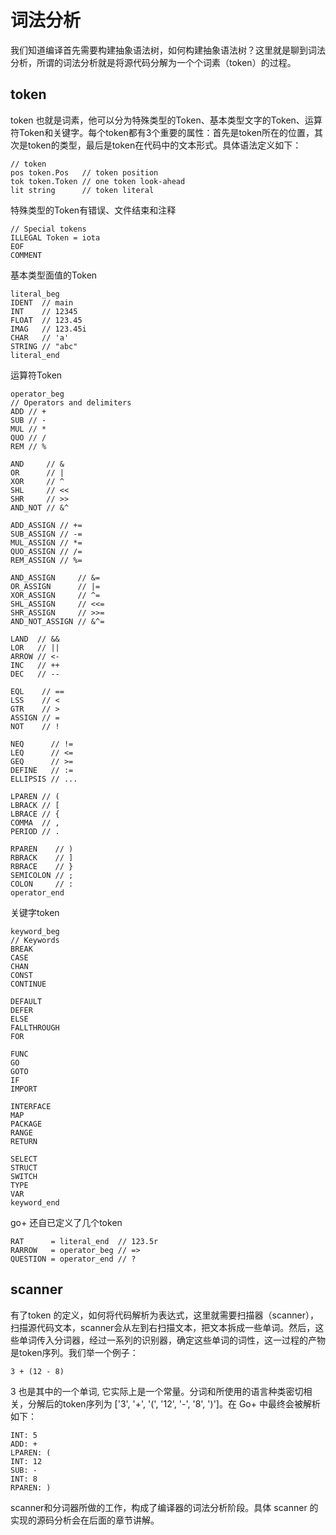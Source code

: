 # 词法分析

我们知道编译首先需要构建抽象语法树，如何构建抽象语法树？这里就是聊到词法分析，所谓的词法分析就是将源代码分解为一个个词素（token）的过程。

## token

token 也就是词素，他可以分为特殊类型的Token、基本类型文字的Token、运算符Token和关键字。每个token都有3个重要的属性：首先是token所在的位置，其次是token的类型，最后是token在代码中的文本形式。具体语法定义如下：

```golang
// token
pos token.Pos   // token position
tok token.Token // one token look-ahead
lit string      // token literal
```

特殊类型的Token有错误、文件结束和注释

```golang
// Special tokens
ILLEGAL Token = iota
EOF
COMMENT
```

基本类型面值的Token

```golang
literal_beg
IDENT  // main
INT    // 12345
FLOAT  // 123.45
IMAG   // 123.45i
CHAR   // 'a'
STRING // "abc"
literal_end
```

运算符Token

```golang
operator_beg
// Operators and delimiters
ADD // +
SUB // -
MUL // *
QUO // /
REM // %

AND     // &
OR      // |
XOR     // ^
SHL     // <<
SHR     // >>
AND_NOT // &^

ADD_ASSIGN // +=
SUB_ASSIGN // -=
MUL_ASSIGN // *=
QUO_ASSIGN // /=
REM_ASSIGN // %=

AND_ASSIGN     // &=
OR_ASSIGN      // |=
XOR_ASSIGN     // ^=
SHL_ASSIGN     // <<=
SHR_ASSIGN     // >>=
AND_NOT_ASSIGN // &^=

LAND  // &&
LOR   // ||
ARROW // <-
INC   // ++
DEC   // --

EQL    // ==
LSS    // <
GTR    // >
ASSIGN // =
NOT    // !

NEQ      // !=
LEQ      // <=
GEQ      // >=
DEFINE   // :=
ELLIPSIS // ...

LPAREN // (
LBRACK // [
LBRACE // {
COMMA  // ,
PERIOD // .

RPAREN    // )
RBRACK    // ]
RBRACE    // }
SEMICOLON // ;
COLON     // :
operator_end
```

关键字token

```golang
keyword_beg
// Keywords
BREAK
CASE
CHAN
CONST
CONTINUE

DEFAULT
DEFER
ELSE
FALLTHROUGH
FOR

FUNC
GO
GOTO
IF
IMPORT

INTERFACE
MAP
PACKAGE
RANGE
RETURN

SELECT
STRUCT
SWITCH
TYPE
VAR
keyword_end
```

go+ 还自已定义了几个token

```
RAT      = literal_end  // 123.5r
RARROW   = operator_beg // =>
QUESTION = operator_end // ?
```

## scanner

有了token 的定义，如何将代码解析为表达式，这里就需要扫描器（scanner），扫描源代码文本，scanner会从左到右扫描文本，把文本拆成一些单词。然后，这些单词传入分词器，经过一系列的识别器，确定这些单词的词性，这一过程的产物是token序列。我们举一个例子：

```
3 + (12 - 8)
```

3 也是其中的一个单词, 它实际上是一个常量。分词和所使用的语言种类密切相关，分解后的token序列为 ['3', '+', '(', '12', '-', '8', ')']。在 Go+ 中最终会被解析如下：

```
INT: 5
ADD: +
LPAREN: (
INT: 12
SUB: -
INT: 8
RPAREN: )
```

scanner和分词器所做的工作，构成了编译器的词法分析阶段。具体 scanner 的实现的源码分析会在后面的章节讲解。